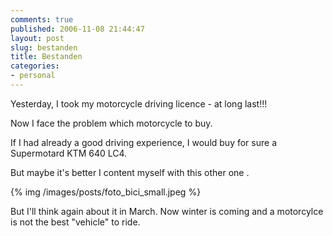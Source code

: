 ```yaml
---
comments: true
published: 2006-11-08 21:44:47
layout: post
slug: bestanden
title: Bestanden
categories:
- personal
---
```


Yesterday, I took my motorcycle driving licence - at long last!!!

Now I face the problem which motorcycle to buy.

If I had already a good driving experience, I would buy for sure a
Supermotard KTM 640 LC4.

But maybe it's better I content myself with this other one .

{% img /images/posts/foto_bici_small.jpeg %}

But I'll think again about it in March. Now winter is coming and a motorcylce is not the best "vehicle" to ride.
